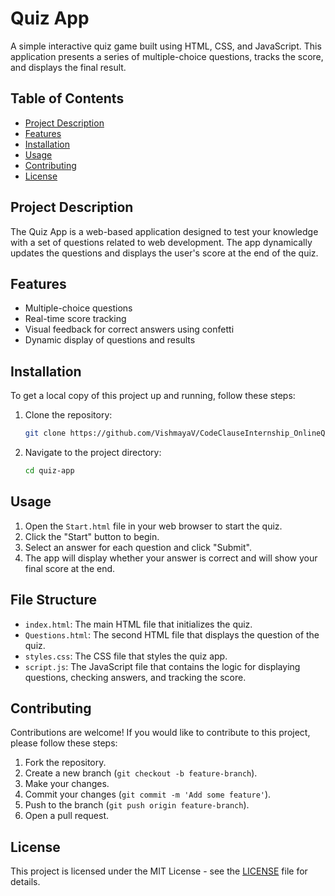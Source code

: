 # Quiz App

A simple interactive quiz game built using HTML, CSS, and JavaScript. This application presents a series of multiple-choice questions, tracks the score, and displays the final result.

## Table of Contents
- [Project Description](#project-description)
- [Features](#features)
- [Installation](#installation)
- [Usage](#usage)
- [Contributing](#contributing)
- [License](#license)

## Project Description
The Quiz App is a web-based application designed to test your knowledge with a set of questions related to web development. The app dynamically updates the questions and displays the user's score at the end of the quiz.

## Features
- Multiple-choice questions
- Real-time score tracking
- Visual feedback for correct answers using confetti
- Dynamic display of questions and results

## Installation
To get a local copy of this project up and running, follow these steps:

1. Clone the repository:
    ```bash
    git clone https://github.com/VishmayaV/CodeClauseInternship_OnlineQuizGame
    ```

2. Navigate to the project directory:
    ```bash
    cd quiz-app
    ```

## Usage
1. Open the `Start.html` file in your web browser to start the quiz.
2. Click the "Start" button to begin.
3. Select an answer for each question and click "Submit".
4. The app will display whether your answer is correct and will show your final score at the end.

## File Structure
- `index.html`: The main HTML file that initializes the quiz.
- `Questions.html`: The second HTML file that displays the question of the quiz.
- `styles.css`: The CSS file that styles the quiz app.
- `script.js`: The JavaScript file that contains the logic for displaying questions, checking answers, and tracking the score.

## Contributing
Contributions are welcome! If you would like to contribute to this project, please follow these steps:

1. Fork the repository.
2. Create a new branch (`git checkout -b feature-branch`).
3. Make your changes.
4. Commit your changes (`git commit -m 'Add some feature'`).
5. Push to the branch (`git push origin feature-branch`).
6. Open a pull request.

## License
This project is licensed under the MIT License - see the [LICENSE](LICENSE) file for details.
